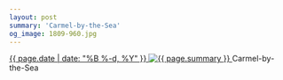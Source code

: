 ```yaml
---
layout: post
summary: 'Carmel-by-the-Sea'
og_image: 1809-960.jpg
---
```


<p>
 <time>
  <a href="/1809">
   {{ page.date | date: "%B %-d, %Y" }}
  </a>
 </time>
 <a href="/1809">
  <img alt="{{ page.summary }}" sizes="(min-width: 700px) 50vw, calc(100vw - 2rem)" src="{{ site.assets_url }}/1809-480.jpg" srcset="{{ site.assets_url }}/1809-240.jpg 240w, {{ site.assets_url }}/1809-480.jpg 480w, {{ site.assets_url }}/1809-720.jpg 720w, {{ site.assets_url }}/1809-960.jpg 960w"/>
 </a>
 <span>
  Carmel-by-the-Sea
 </span>
</p>
